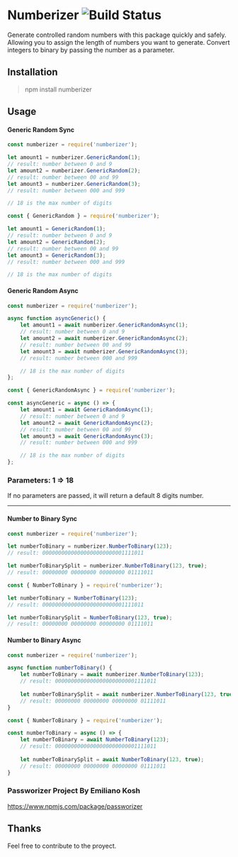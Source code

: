 # Numberizer ![Build Status](https://travis-ci.org/mrhooray/rpg.png?branch=master)

Generate controlled random numbers with this package quickly and safely. Allowing you to assign the length of numbers you want to generate.
Convert integers to binary by passing the number as a parameter.

## Installation
> npm install numberizer

## Usage

#### Generic Random Sync
```js
const numberizer = require('numberizer');

let amount1 = numberizer.GenericRandom(1);
// result: number between 0 and 9
let amount2 = numberizer.GenericRandom(2);
// result: number between 00 and 99
let amount3 = numberizer.GenericRandom(3);
// result: number between 000 and 999

// 18 is the max number of digits

const { GenericRandom } = require('numberizer');

let amount1 = GenericRandom(1);
// result: number between 0 and 9
let amount2 = GenericRandom(2);
// result: number between 00 and 99
let amount3 = GenericRandom(3);
// result: number between 000 and 999

// 18 is the max number of digits
```

#### Generic Random Async
```js
const numberizer = require('numberizer');

async function asyncGeneric() {
    let amount1 = await numberizer.GenericRandomAsync(1);
    // result: number between 0 and 9
    let amount2 = await numberizer.GenericRandomAsync(2);
    // result: number between 00 and 99
    let amount3 = await numberizer.GenericRandomAsync(3);
    // result: number between 000 and 999

    // 18 is the max number of digits
};

const { GenericRandomAsync } = require('numberizer');

const asyncGeneric = async () => {
    let amount1 = await GenericRandomAsync(1);
    // result: number between 0 and 9
    let amount2 = await GenericRandomAsync(2);
    // result: number between 00 and 99
    let amount3 = await GenericRandomAsync(3);
    // result: number between 000 and 999

    // 18 is the max number of digits
};
```

### Parameters: 1 => 18
If no parameters are passed, it will return a default 8 digits number.

---
#### Number to Binary Sync
```js
const numberizer = require('numberizer');

let numberToBinary = numberizer.NumberToBinary(123);
// result: 00000000000000000000000001111011

let numberToBinarySplit = numberizer.NumberToBinary(123, true);
// result: 00000000 00000000 00000000 01111011
```

```js
const { NumberToBinary } = require('numberizer');

let numberToBinary = NumberToBinary(123);
// result: 00000000000000000000000001111011

let numberToBinarySplit = NumberToBinary(123, true);
// result: 00000000 00000000 00000000 01111011
```

#### Number to Binary Async
```js
const numberizer = require('numberizer');

async function numberToBinary() {
    let numberToBinary = await numberizer.NumberToBinary(123);
    // result: 00000000000000000000000001111011
    
    let numberToBinarySplit = await numberizer.NumberToBinary(123, true);
    // result: 00000000 00000000 00000000 01111011
}

```

```js
const { NumberToBinary } = require('numberizer');

const numberToBinary = async () => {
    let numberToBinary = await NumberToBinary(123);
    // result: 00000000000000000000000001111011
    
    let numberToBinarySplit = await NumberToBinary(123, true);
    // result: 00000000 00000000 00000000 01111011
}

```

### Passworizer Project By Emiliano Kosh
https://www.npmjs.com/package/passworizer


## Thanks
Feel free to contribute to the proyect.